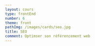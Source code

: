 ```yaml
---
layout: cours
type: frontEnd
number: 6
theme: front
pathImg: /images/cards/seo.jpg
title: SEO
comment: Optimser son référencement web
---
```

 